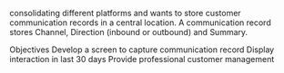 consolidating different platforms and wants to store customer communication records in a central location.
A communication record stores Channel, Direction (inbound or outbound) and Summary.

Objectives
  Develop a screen to capture communication record
  Display interaction in last 30 days
  Provide professional customer management
